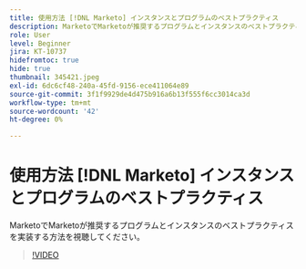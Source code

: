 ```yaml
---
title: 使用方法 [!DNL Marketo] インスタンスとプログラムのベストプラクティス
description: MarketoでMarketoが推奨するプログラムとインスタンスのベストプラクティスを実装する方法を視聴してください。
role: User
level: Beginner
jira: KT-10737
hidefromtoc: true
hide: true
thumbnail: 345421.jpeg
exl-id: 6dc6cf48-240a-45fd-9156-ece411064e89
source-git-commit: 3f1f9929de4d475b916a6b13f555f6cc3014ca3d
workflow-type: tm+mt
source-wordcount: '42'
ht-degree: 0%

---
```


# 使用方法 [!DNL Marketo] インスタンスとプログラムのベストプラクティス

MarketoでMarketoが推奨するプログラムとインスタンスのベストプラクティスを実装する方法を視聴してください。

>[!VIDEO](https://video.tv.adobe.com/v/345421/?quality=12&learn=on)
